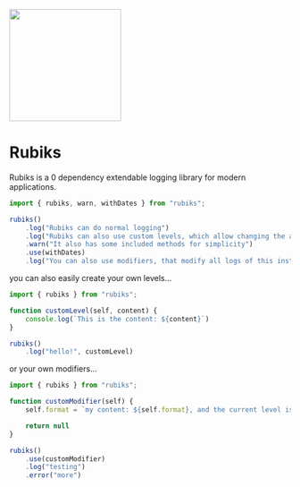 
<img src="https://i.imgur.com/XfMdpeC.png" width="200" height="200" />

# Rubiks

Rubiks is a 0 dependency extendable logging library for modern applications.

```js
import { rubiks, warn, withDates } from "rubiks";

rubiks()
    .log("Rubiks can do normal logging")
    .log("Rubiks can also use custom levels, which allow changing the action", warn)
    .warn("It also has some included methods for simplicity")
    .use(withDates)
    .log("You can also use modifiers, that modify all logs of this instance");
```

you can also easily create your own levels...

```js
import { rubiks } from "rubiks";

function customLevel(self, content) {
    console.log(`This is the content: ${content}`)
}

rubiks()
    .log("hello!", customLevel)
```

or your own modifiers...

```js
import { rubiks } from "rubiks";

function customModifier(self) {
    self.format = `my content: ${self.format}, and the current level is ${self.level}`

    return null
}

rubiks()
    .use(customModifier)
    .log("testing")
    .error("more")
```


